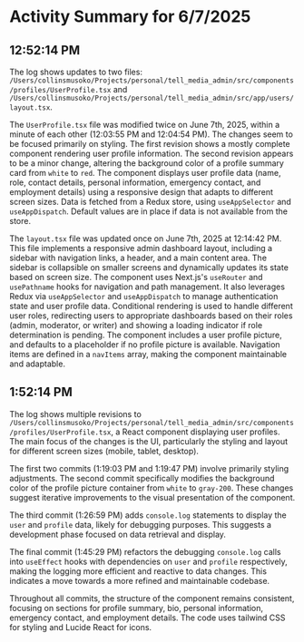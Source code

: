 # Activity Summary for 6/7/2025

## 12:52:14 PM
The log shows updates to two files: `/Users/collinsmusoko/Projects/personal/tell_media_admin/src/components/profiles/UserProfile.tsx` and `/Users/collinsmusoko/Projects/personal/tell_media_admin/src/app/users/layout.tsx`.

The `UserProfile.tsx` file was modified twice on June 7th, 2025, within a minute of each other (12:03:55 PM and 12:04:54 PM).  The changes seem to be focused primarily on styling. The first revision shows a mostly complete component rendering user profile information. The second revision appears to be a minor change, altering the background color of a profile summary card from `white` to `red`. The component displays user profile data (name, role, contact details, personal information, emergency contact, and employment details) using a responsive design that adapts to different screen sizes.  Data is fetched from a Redux store, using `useAppSelector` and `useAppDispatch`.  Default values are in place if data is not available from the store.

The `layout.tsx` file was updated once on June 7th, 2025 at 12:14:42 PM. This file implements a responsive admin dashboard layout, including a sidebar with navigation links, a header, and a main content area.  The sidebar is collapsible on smaller screens and dynamically updates its state based on screen size. The component uses Next.js's `useRouter` and `usePathname` hooks for navigation and path management. It also leverages Redux via `useAppSelector` and `useAppDispatch` to manage authentication state and user profile data.  Conditional rendering is used to handle different user roles, redirecting users to appropriate dashboards based on their roles (admin, moderator, or writer) and showing a loading indicator if role determination is pending.  The component includes a user profile picture, and defaults to a placeholder if no profile picture is available.  Navigation items are defined in a `navItems` array, making the component maintainable and adaptable.


## 1:52:14 PM
The log shows multiple revisions to `/Users/collinsmusoko/Projects/personal/tell_media_admin/src/components/profiles/UserProfile.tsx`, a React component displaying user profiles.  The main focus of the changes is the UI, particularly the styling and layout for different screen sizes (mobile, tablet, desktop).


The first two commits (1:19:03 PM and 1:19:47 PM) involve primarily styling adjustments.  The second commit specifically modifies the background color of the profile picture container from `white` to `gray-200`.  These changes suggest iterative improvements to the visual presentation of the component.


The third commit (1:26:59 PM) adds `console.log` statements to display the `user` and `profile` data, likely for debugging purposes.  This suggests a development phase focused on data retrieval and display.


The final commit (1:45:29 PM) refactors the debugging `console.log` calls into `useEffect` hooks with dependencies on `user` and `profile` respectively, making the logging more efficient and reactive to data changes.  This indicates a move towards a more refined and maintainable codebase.

Throughout all commits, the structure of the component remains consistent, focusing on sections for profile summary, bio, personal information, emergency contact, and employment details.  The code uses tailwind CSS for styling and Lucide React for icons.
